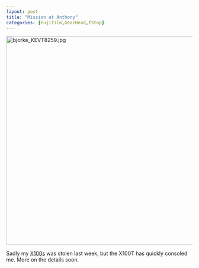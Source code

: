 ```yaml
---
layout: post
title: "Mission at Anthony"
categories: [Fujifilm,GearHead,fStop]
---
```

<img alt="bjorke_KEVT8259.jpg" src="http://www.botzilla.com/blog/archives/pix2015/bjorke_KEVT8259.jpg" width="848" height="565" border="0" />

Sadly my <a href="/blog/archives/000794.html">X100s</a> was stolen last week, but the X100T has quickly consoled me. More on the details soon.

<!--more-->


